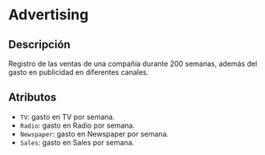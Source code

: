 # Advertising

## Descripción
Registro de las ventas de una compañía durante 200 semanas, además del gasto en publicidad en diferentes canales.

## Atributos
- `TV`: gasto en TV por semana.
- `Radio`: gasto en Radio por semana.
- `Newspaper`: gasto en Newspaper por semana.
- `Sales`: gasto en Sales por semana.
